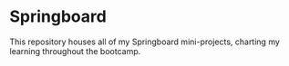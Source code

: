 # Springboard

This repository houses all of my Springboard mini-projects, charting my learning throughout the bootcamp.
